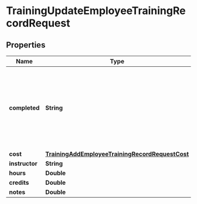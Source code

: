 

# TrainingUpdateEmployeeTrainingRecordRequest


## Properties

| Name | Type | Description | Notes |
|------------ | ------------- | ------------- | -------------|
|**completed** | **String** | Completed is the only required field and must be in yyyy-mm-dd format. The other parameters are optional. |  |
|**cost** | [**TrainingAddEmployeeTrainingRecordRequestCost**](TrainingAddEmployeeTrainingRecordRequestCost.md) |  |  [optional] |
|**instructor** | **String** |  |  [optional] |
|**hours** | **Double** |  |  [optional] |
|**credits** | **Double** |  |  [optional] |
|**notes** | **Double** |  |  [optional] |



